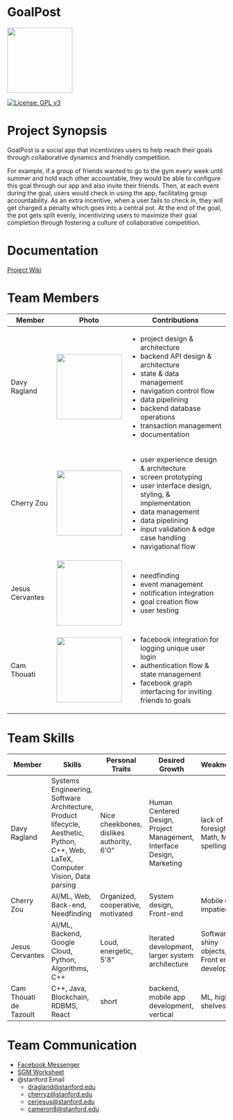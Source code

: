 # GoalPost

<img src="https://github.com/StanfordCS194/GoalPost/raw/master/wiki/logo.png" width="150">

[![License: GPL v3](https://img.shields.io/badge/License-GPLv3-blue.svg)](https://www.gnu.org/licenses/gpl-3.0)
 
 # Project Synopsis
GoalPost is a social app that incentivizes users to help reach their goals through collaborative dynamics and friendly competition. 

For example, if a group of friends wanted to go to the gym every week until summer and hold each other accountable, they would be able to configure this goal through our app and also invite their friends. Then, at each event during the goal, users would check in using the app, facilitating group accountability. As an extra incentive, when a user fails to check in, they will get charged a penalty which goes into a central pot. At the end of the goal, the pot gets split evenly, incentivizing users to maximize their goal completion through fostering a culture of collaborative competition.

# Documentation
[Project Wiki](https://github.com/StanfordCS194/GoalPost/wiki)
  
# Team Members
Member | Photo | Contributions
--- | --- | ---
Davy Ragland | <img src="https://web.stanford.edu/~dragland/davy_ragland.jpg" width="150"> | <ul><li>project design & architecture</li><li>backend API design & architecture</li><li>state & data management</li><li>navigation control flow </li><li>data pipelining</li><li>backend database operations</li><li>transaction management</li><li>documentation</li></ul>
Cherry Zou | <img src="https://i.ibb.co/wKbTpxK/IMG-2837.jpg" width="150"> | <ul><li>user experience design & architecture</li><li>screen prototyping</li><li>user interface design, styling, & implementation</li><li>data management</li><li>data pipelining</li><li>input validation & edge case handling<li>navigational flow</li></ul>
Jesus Cervantes | <img src = "https://pbs.twimg.com/profile_images/1065319003441098753/AbFHOZ-E_400x400.jpg" width="150"> | <ul><li>needfinding</li><li>event management</li><li>notification integration</li><li>goal creation flow</li><li>user testing</li></ul>
Cam Thouati | <img src="https://user-images.githubusercontent.com/38739818/55916294-d2bce300-5ba0-11e9-9a47-132b7748adcf.jpeg" width="150"> | <ul><li>facebook integration for logging unique user login</li><li>authentication flow & state management</li><li>facebook graph interfacing for inviting friends to goals</li></ul>


# Team Skills
Member | Skills | Personal Traits | Desired Growth | Weaknesses
--- | --- | --- | --- | ---
Davy Ragland | Systems Engineering, Software Architecture, Product lifecycle, Aesthetic, Python, C++, Web, LaTeX, Computer Vision, Data parsing | Nice cheekbones, dislikes authority, 6'0" | Human Centered Design, Project Management, Interface Design, Marketing | lack of foresight, Math, ML, AI, spelling
Cherry Zou | AI/ML, Web, Back-end, Needfinding | Organized, cooperative, motivated | System design, Front-end | Mobile dev, impatient
Jesus Cervantes | AI/ML, Backend, Google Cloud, Python, Algorithms, C++ | Loud, energetic, 5'8" | Iterated development, larger system architecture | Software, shiny objects, Front end development 
Cam Thouati de Tazoult | C++, Java, Blockchain, RDBMS, React | short | backend, mobile app development, vertical | ML, high shelves 

# Team Communication
* [Facebook Messenger](https://messenger.com/)
* [SGM Worksheet](https://docs.google.com/forms/d/e/1FAIpQLSe49pDjWoUHOBvtWoyHSNWlqCWJRjpt51CC1fbS5Mw-2UFhNg/viewform?usp=sf_link)
* @stanford Email
    * <dragland@stanford.edu>
    * <cherryz@stanford.edu>
    * <cerjesus@stanford.edu>
    * <cameron8@stanford.edu>
